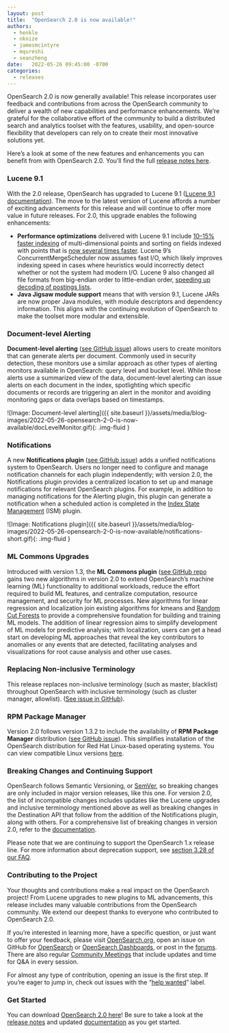 ```yaml
---
layout: post
title:  "OpenSearch 2.0 is now available!"
authors:
  - henkle
  - nknize
  - jamesmcintyre
  - mqureshi
  - seanzheng
date:   2022-05-26 09:45:00 -0700
categories:
  - releases
---
```

 
OpenSearch 2.0 is now generally available! This release incorporates user feedback and contributions from across the OpenSearch community to deliver a wealth of new capabilities and performance enhancements. We’re grateful for the collaborative effort of the community to build a distributed search and analytics toolset with the features, usability, and open-source flexibility that developers can rely on to create their most innovative solutions yet.

Here’s a look at some of the new features and enhancements you can benefit from with OpenSearch 2.0. You’ll find the full [release notes here](https://github.com/opensearch-project/opensearch-build/blob/main/release-notes/opensearch-release-notes-2.0.0.md). 

### **Lucene 9.1**

With the 2.0 release, OpenSearch has upgraded to Lucene 9.1 ([Lucene 9.1 documentation](https://lucene.apache.org/core/9_1_0/index.html)). The move to the latest version of Lucene affords a number of exciting advancements for this release and will continue to offer more value in future releases. For 2.0, this upgrade enables the following enhancements:

* **Performance optimizations** delivered with Lucene 9.1 include [10–15% faster indexing](https://lucene.apache.org/core/corenews.html#apache-lucenetm-900-available) of multi-dimensional points and sorting on fields indexed with points that is [now several times faster](https://lucene.apache.org/core/corenews.html#apache-lucenetm-900-available). Lucene 9’s ConcurrentMergeScheduler now assumes fast I/O, which likely improves indexing speed in cases where heuristics would incorrectly detect whether or not the system had modern I/O. Lucene 9 also changed all file formats from big-endian order to little-endian order, [speeding up decoding of postings lists](https://issues.apache.org/jira/browse/LUCENE-9027).
* **Java Jigsaw module support** means that with version 9.1, Lucene JARs are now proper Java modules, with module descriptors and dependency information. This aligns with the continuing evolution of OpenSearch to make the toolset more modular and extensible.  

### **Document-level Alerting**

**Document-level alerting** ([see GitHub issue](https://github.com/opensearch-project/alerting/issues/238)) allows users to create monitors that can generate alerts per document. Commonly used in security detection, these monitors use a similar approach as other types of alerting monitors available in OpenSearch: query level and bucket level. While those alerts use a summarized view of the data, document-level alerting can issue alerts on each document in the index, spotlighting which specific documents or records are triggering an alert in the monitor and avoiding monitoring gaps or data overlaps based on timestamps.

![Image: Document-level alerting]({{ site.baseurl }}/assets/media/blog-images/2022-05-26-opensearch-2-0-is-now-available/docLevelMonitor.gif){: .img-fluid }

### **Notifications**

A new **Notifications plugin** ([see GitHub issue](https://github.com/opensearch-project/notifications/issues/181)) adds a unified notifications system to OpenSearch. Users no longer need to configure and manage notification channels for each plugin independently; with version 2.0, the Notifications plugin provides a centralized location to set up and manage notifications for relevant OpenSearch plugins. For example, in addition to managing notifications for the Alerting plugin, this plugin can generate a notification when a scheduled action is completed in the [Index State Management](https://opensearch.org/docs/latest/im-plugin/ism/index/) (ISM) plugin.

![Image: Notifications plugin]({{ site.baseurl }}/assets/media/blog-images/2022-05-26-opensearch-2-0-is-now-available/notifications-short.gif){: .img-fluid }

### **ML Commons Upgrades**

Introduced with version 1.3, the **ML Commons plugin** ([see GitHub repo](https://github.com/opensearch-project/ml-commons) gains two new algorithms in version 2.0 to extend OpenSearch’s machine learning (ML) functionality to additional workloads, reduce the effort required to build ML features, and centralize computation, resource management, and security for ML processes. New algorithms for linear regression and localization join existing algorithms for kmeans and [Random Cut Forests](https://opensearch.org/blog/odfe-updates/2019/11/random-cut-forests/) to provide a comprehensive foundation for building and training ML models. The addition of linear regression aims to simplify development of ML models for predictive analysis; with localization, users can get a head start on developing ML approaches that reveal the key contributors to anomalies or any events that are detected, facilitating analyses and visualizations for root cause analysis and other use cases. 

### Replacing Non-inclusive Terminology

This release replaces non-inclusive terminology (such as master, blacklist) throughout OpenSearch with inclusive terminology (such as cluster manager, allowlist). ([See issue in GitHub](https://github.com/opensearch-project/OpenSearch/issues/2589)).

### RPM Package Manager

Version 2.0 follows version 1.3.2 to include the availability of **RPM Package Manager** distribution ([see GitHub issue](https://github.com/opensearch-project/opensearch-build/issues/27)). This simplifies installation of the OpenSearch distribution for Red Hat Linux-based operating systems. You can view compatible Linux versions [here](https://opensearch.org/docs/latest/opensearch/install/compatibility/).

### Breaking Changes and Continuing Support

OpenSearch follows Semantic Versioning, or [SemVer](https://semver.org/), so breaking changes are only included in major version releases, like this one. For version 2.0, the list of incompatible changes includes updates like the Lucene upgrades and inclusive terminology mentioned above as well as breaking changes in the Destination API that follow from the addition of the Notifications plugin, along with others. For a comprehensive list of breaking changes in version 2.0, refer to the [documentation](https://github.com/opensearch-project/OpenSearch/issues/2480).

Please note that we are continuing to support the OpenSearch 1.x release line. For more information about deprecation support, see [section 3.28 of our FAQ](https://opensearch.org/faq#q3.28).

### Contributing to the Project

Your thoughts and contributions make a real impact on the OpenSearch project! From Lucene upgrades to new plugins to ML advancements, this release includes many valuable contributions from the OpenSearch community. We extend our deepest thanks to everyone who contributed to OpenSearch 2.0.

If you’re interested in learning more, have a specific question, or just want to offer your feedback, please visit [OpenSearch.org](https://opensearch.org/), open an issue on GitHub for [OpenSearch](https://github.com/opensearch-project/OpenSearch/issues) or [OpenSearch Dashboards](https://github.com/opensearch-project/OpenSearch-Dashboards/issues), or post in the [forums](https://forum.opensearch.org/). There are also regular [Community Meetings](https://www.meetup.com/OpenSearch/) that include updates and time for Q&A in every session.

For almost any type of contribution, opening an issue is the first step. If you’re eager to jump in, check out issues with the “[help wanted](https://github.com/issues?q=is%3Aopen+is%3Aissue+user%3Aopensearch-project+label%3A%22help+wanted%22)” label.

### **Get Started**

You can download [OpenSearch 2.0 here](https://opensearch.org/versions/opensearch-2-0-0.html)! Be sure to take a look at the [release notes](https://github.com/opensearch-project/opensearch-build/blob/main/release-notes/opensearch-release-notes-2.0.0.md) and updated [documentation](https://opensearch.org/docs/2.0/) as you get started.



